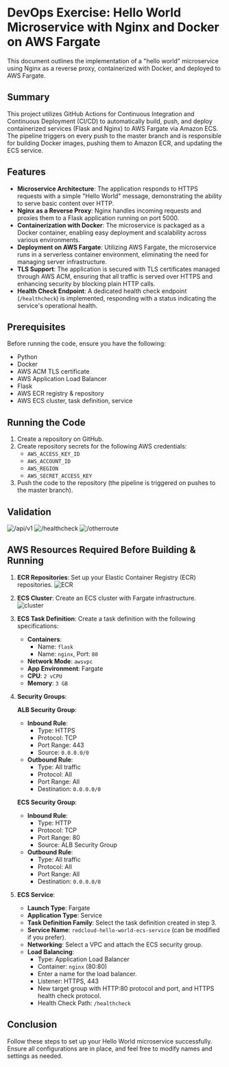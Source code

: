 # DevOps Exercise: Hello World Microservice with Nginx and Docker on AWS Fargate

This document outlines the implementation of a "hello world" microservice using Nginx as a reverse proxy, containerized with Docker, and deployed to AWS Fargate.

## Summary
This project utilizes GitHub Actions for Continuous Integration and Continuous Deployment (CI/CD) to automatically build, push, and deploy containerized services (Flask and Nginx) to AWS Fargate via Amazon ECS. The pipeline triggers on every push to the master branch and is responsible for building Docker images, pushing them to Amazon ECR, and updating the ECS service.

## Features
- **Microservice Architecture**: The application responds to HTTPS requests with a simple "Hello World" message, demonstrating the ability to serve basic content over HTTP.
- **Nginx as a Reverse Proxy**: Nginx handles incoming requests and proxies them to a Flask application running on port 5000.
- **Containerization with Docker**: The microservice is packaged as a Docker container, enabling easy deployment and scalability across various environments.
- **Deployment on AWS Fargate**: Utilizing AWS Fargate, the microservice runs in a serverless container environment, eliminating the need for managing server infrastructure.
- **TLS Support**: The application is secured with TLS certificates managed through AWS ACM, ensuring that all traffic is served over HTTPS and enhancing security by blocking plain HTTP calls.
- **Health Check Endpoint**: A dedicated health check endpoint (`/healthcheck`) is implemented, responding with a status indicating the service's operational health.

## Prerequisites

Before running the code, ensure you have the following:

- Python
- Docker
- AWS ACM TLS certificate
- AWS Application Load Balancer
- Flask
- AWS ECR registry & repository
- AWS ECS cluster, task definition, service

## Running the Code

1. Create a repository on GitHub.
2. Create repository secrets for the following AWS credentials:
   - `AWS_ACCESS_KEY_ID`
   - `AWS_ACCOUNT_ID`
   - `AWS_REGION`
   - `AWS_SECRET_ACCESS_KEY`
3. Push the code to the repository (the pipeline is triggered on pushes to the master branch).

## Validation
![/api/v1](/Users/rolly/Desktop/1504.png)
![/healthcheck](/Users/rolly/Desktop/1510.png)
![/otherroute](/Users/rolly/Desktop/1156.png)

## AWS Resources Required Before Building & Running

1. **ECR Repositories**: Set up your Elastic Container Registry (ECR) repositories.
![ECR](/Users/rolly/Desktop/1459.png)

2. **ECS Cluster**: Create an ECS cluster with Fargate infrastructure.
![cluster](/Users/rolly/Desktop/1426.png)

3. **ECS Task Definition**: Create a task definition with the following specifications:
   - **Containers**:
     - Name: `flask`
     - Name: `nginx`, Port: `80`
   - **Network Mode**: `awsvpc`
   - **App Environment**: Fargate
   - **CPU**: `2 vCPU`
   - **Memory**: `3 GB`

4. **Security Groups**:

   **ALB Security Group**:
   - **Inbound Rule**:
     - Type: HTTPS
     - Protocol: TCP
     - Port Range: 443
     - Source: `0.0.0.0/0`
   - **Outbound Rule**:
     - Type: All traffic
     - Protocol: All
     - Port Range: All
     - Destination: `0.0.0.0/0`

   **ECS Security Group**:
   - **Inbound Rule**:
     - Type: HTTP
     - Protocol: TCP
     - Port Range: 80
     - Source: ALB Security Group
   - **Outbound Rule**:
     - Type: All traffic
     - Protocol: All
     - Port Range: All
     - Destination: `0.0.0.0/0`

5. **ECS Service**:
   - **Launch Type**: Fargate
   - **Application Type**: Service
   - **Task Definition Family**: Select the task definition created in step 3.
   - **Service Name**: `redcloud-hello-world-ecs-service` (can be modified if you prefer).
   - **Networking**: Select a VPC and attach the ECS security group.
   - **Load Balancing**:
     - Type: Application Load Balancer
     - Container: `nginx` (80:80)
     - Enter a name for the load balancer.
     - Listener: HTTPS, 443
     - New target group with HTTP:80 protocol and port, and HTTPS health check protocol.
     - Health Check Path: `/healthcheck`

## Conclusion

Follow these steps to set up your Hello World microservice successfully. Ensure all configurations are in place, and feel free to modify names and settings as needed.

